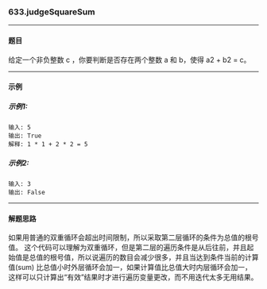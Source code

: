 ### 633.judgeSquareSum
----
#### 题目
给定一个非负整数 c ，你要判断是否存在两个整数 a 和 b，使得 a2 + b2 = c。

----
#### 示例

##### 示例1:

```
输入: 5
输出: True
解释: 1 * 1 + 2 * 2 = 5
```

##### 示例2:

```
输入: 3
输出: False
```

----
#### 解题思路
如果用普通的双重循环会超出时间限制，所以采取第二层循环的条件为总值的根号值。
这个代码可以理解为双重循环，但是第二层的遍历条件是从后往前，并且起始值是总值的根号值，所以说遍历的数目会减少很多，并且当达到条件当前的计算值(sum) 比总值小时外层循环会加一，如果计算值比总值大时内层循环会加一，这样可以只计算出“有效”结果时才进行遍历变量更改，而不用迭代太多无用结果。